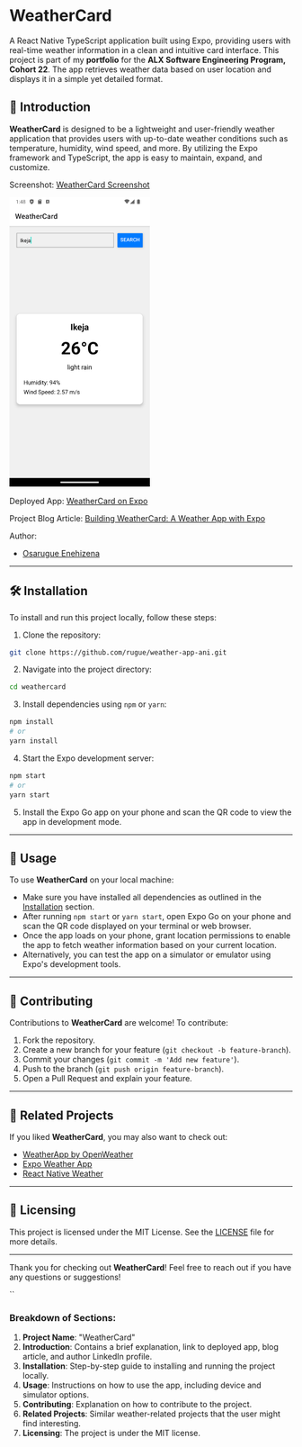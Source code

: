 # WeatherCard

A React Native TypeScript application built using Expo, providing users with real-time weather information in a clean and intuitive card interface. This project is part of my **portfolio** for the **ALX Software Engineering Program, Cohort 22**.
The app retrieves weather data based on user location and displays it in a simple yet detailed format.

## 🌟 Introduction

**WeatherCard** is designed to be a lightweight and user-friendly weather application that provides users with up-to-date weather conditions such as temperature, humidity, wind speed, and more. By utilizing the Expo framework and TypeScript, the app is easy to maintain, expand, and customize.

Screenshot: [WeatherCard Screenshot](https://drive.google.com/file/d/1i-V93_lUmnvn6_8Fw0pDbfzNLkvId13j/view?usp=sharing)

<!-- ![WeatherCard Screenshot](https://github.com/rugue/weather-app-ani/blob/master/Screenshot_1724254966.png?raw=true) -->
<img src="https://github.com/rugue/weather-app-ani/blob/master/Screenshot_1724254966.png?raw=true" alt="WeatherCard Screenshot" width="250"/>

Deployed App: [WeatherCard on Expo](https://expo.dev/@your_username/weathercard)

Project Blog Article: [Building WeatherCard: A Weather App with Expo](https://medium.com/@your_username/building-weathercard-a-weather-app-with-expo-typescript-123abc456def)

Author:

- [Osarugue Enehizena](https://www.linkedin.com/in/osarugue-enehizena-826298122/)

---

## 🛠️ Installation

To install and run this project locally, follow these steps:

1. Clone the repository:

```bash
git clone https://github.com/rugue/weather-app-ani.git
```

2. Navigate into the project directory:

```bash
cd weathercard
```

3. Install dependencies using `npm` or `yarn`:

```bash
npm install
# or
yarn install
```

4. Start the Expo development server:

```bash
npm start
# or
yarn start
```

5. Install the Expo Go app on your phone and scan the QR code to view the app in development mode.

---

## 🚀 Usage

To use **WeatherCard** on your local machine:

- Make sure you have installed all dependencies as outlined in the [Installation](#installation) section.
- After running `npm start` or `yarn start`, open Expo Go on your phone and scan the QR code displayed on your terminal or web browser.
- Once the app loads on your phone, grant location permissions to enable the app to fetch weather information based on your current location.
- Alternatively, you can test the app on a simulator or emulator using Expo's development tools.

---

## 🤝 Contributing

Contributions to **WeatherCard** are welcome! To contribute:

1. Fork the repository.
2. Create a new branch for your feature (`git checkout -b feature-branch`).
3. Commit your changes (`git commit -m 'Add new feature'`).
4. Push to the branch (`git push origin feature-branch`).
5. Open a Pull Request and explain your feature.

---

## 🔗 Related Projects

If you liked **WeatherCard**, you may also want to check out:

- [WeatherApp by OpenWeather](https://github.com/open-weather/weather-app)
- [Expo Weather App](https://github.com/expo/weather-app)
- [React Native Weather](https://github.com/react-native-weather)

---

## 📄 Licensing

This project is licensed under the MIT License. See the [LICENSE](LICENSE) file for more details.

---

Thank you for checking out **WeatherCard**! Feel free to reach out if you have any questions or suggestions!

``

### Breakdown of Sections:

1. **Project Name**: "WeatherCard"
2. **Introduction**: Contains a brief explanation, link to deployed app, blog article, and author LinkedIn profile.
3. **Installation**: Step-by-step guide to installing and running the project locally.
4. **Usage**: Instructions on how to use the app, including device and simulator options.
5. **Contributing**: Explanation on how to contribute to the project.
6. **Related Projects**: Similar weather-related projects that the user might find interesting.
7. **Licensing**: The project is under the MIT license.
